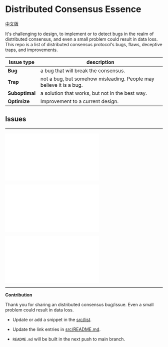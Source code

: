 # Distributed Consensus Essence

[中文版](CN.md)

<!-- DO NOT EDIT README.md directly. It is built from [src/README.md](src/README.md). -->

It's challenging to design, to implement or to detect bugs in the realm of distributed consensus, and even
a small problem could result in data loss.
This repo is a list of distributed consensus protocol's bugs, flaws, deceptive traps, and improvements.

|  Issue type    | description                                                        |
|  ---           | ---                                                                |
| **Bug**        | a bug that will break the consensus.                               |
| **Trap**       | not a bug, but somehow misleading. People may believe it is a bug. |
| **Suboptimal** | a solution that works, but not in the best way.                    |
| **Optimize**   | Improvement to a current design.                                   |

## Issues

<!-- START doctoc generated TOC please keep comment here to allow auto update -->
<!-- DON'T EDIT THIS SECTION, INSTEAD RE-RUN doctoc TO UPDATE -->


<!-- END doctoc generated TOC please keep comment here to allow auto update -->

<!-- #### List -->

---

![](list/classic-paxos-forget-decided-value.md)

![](list/asymmetric-paxos.md)

![](list/raft-leader-step-down.md)

---

**Contribution**

Thank you for sharing an distributed consensus bug/issue.
Even a small problem could result in data loss.

- Update or add a snippet in the [src/list](src/list).

- Update the link entries in [src/README.md](src/README.md).

- `README.md` will be built in the next push to main branch.
